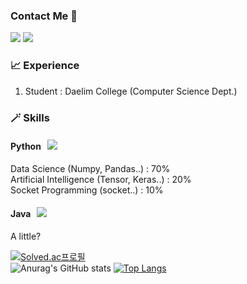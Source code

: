 ### Contact Me 👋
<img src="https://img.shields.io/badge/Discord-5865F2?style=flat-square&logo=Discord&logoColor=white"/></a>
<a href="https://open.kakao.com/o/srQJ5hEd"><img src="https://img.shields.io/badge/Kakao_Talk-FFCD00?style=flat-square&logo=KakaoTalk&logoColor=brown&link=https://open.kakao.com/o/srQJ5hEd"/></a>
### 📈 Experience
   1. Student : Daelim College (Computer Science Dept.)

### 🪄 Skills
   #### Python &nbsp; <img src="https://img.shields.io/badge/Python-3776AB?style=flat-square&logo=Python&logoColor=white"/></a>
   Data Science (Numpy, Pandas..) : 70%  
   Artificial Intelligence (Tensor, Keras..) : 20%  
   Socket Programming (socket..) : 10%
     
   #### Java &nbsp; <img src="https://img.shields.io/badge/Java-007396?style=flat-square&logo=Java&logoColor=white"/></a>
   A little?
         

[![Solved.ac프로필](http://mazassumnida.wtf/api/v2/generate_badge?boj=jhd0238)](https://solved.ac/jhd0238)  
![Anurag's GitHub stats](https://github-readme-stats.vercel.app/api?username=Hod0ri&show_icons=true&theme=radical)
[![Top Langs](https://github-readme-stats.vercel.app/api/top-langs/?username=hod0ri&langs_count=8)](https://github.com/hod0ri/github-readme-stats)

